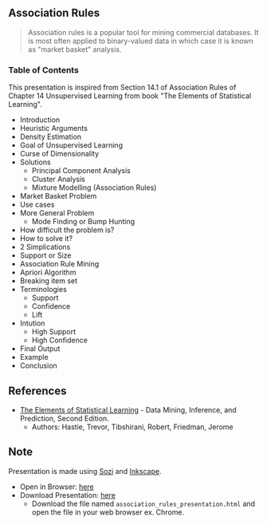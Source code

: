 ## Association Rules
> Association rules is a popular tool for mining commercial databases. It is most often applied to binary-valued data in which case it is known as "market basket" analysis.

### Table of Contents
This presentation is inspired from Section 14.1 of Association Rules of Chapter 14 Unsupervised Learning from book "The Elements of Statistical Learning".

- Introduction
- Heuristic Arguments
- Density Estimation
- Goal of Unsupervised Learning
- Curse of Dimensionality
- Solutions
	- Principal Component Analysis
	- Cluster Analysis
	- Mixture Modelling (Association Rules)
- Market Basket Problem
- Use cases
- More General Problem
	- Mode Finding or Bump Hunting
- How difficult the problem is?
- How to solve it?
- 2 Simplications
- Support or Size
- Association Rule Mining
- Apriori Algorithm
- Breaking item set
- Terminologies
	- Support
	- Confidence
	- Lift
- Intution
	- High Support
	- High Confidence
- Final Output
- Example
- Conclusion


## References

- [The Elements of Statistical Learning][] - Data Mining, Inference, and Prediction, Second Edition.
	- Authors: Hastie, Trevor, Tibshirani, Robert, Friedman, Jerome

## Note
Presentation is made using [Sozi][] and [Inkscape][].    

* Open in Browser: [here][Live]
* Download Presentation: [here][Raw]
	* Download the file named `association_rules_presentation.html` and open the file in your web browser ex. Chrome.

[Sozi]: http://sozi.baierouge.fr/
[The Elements of Statistical Learning]: https://www.springer.com/gp/book/9780387848570
[Inkscape]: https://inkscape.org/en/
[Live]: https://vijaydaultani.github.io/assets/docs/association_rules_presentation.html#frame1323
[Raw]: https://github.com/vijaydaultani/presentations/blob/master/association_rules/association_rules_presentation.html